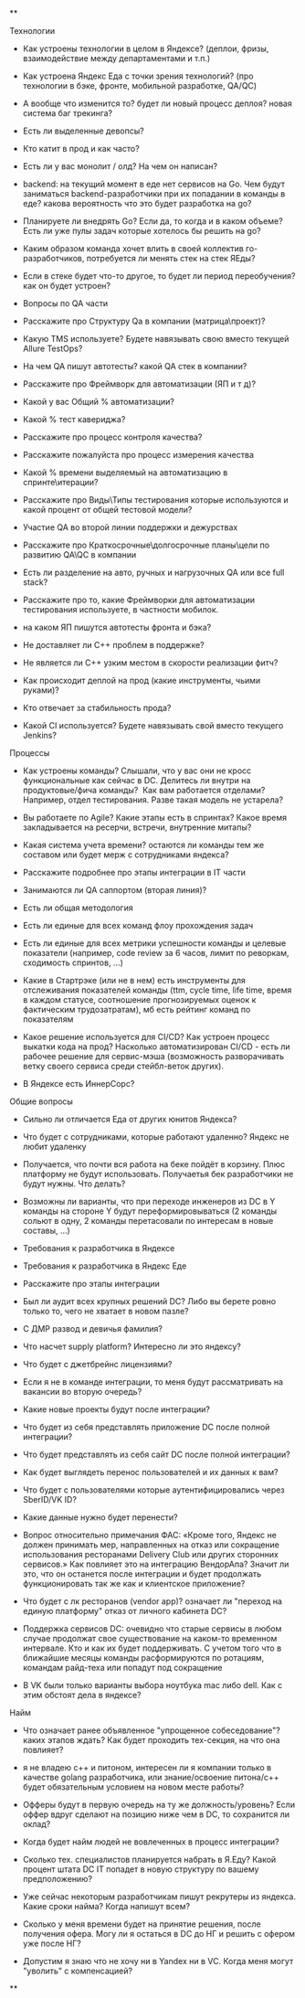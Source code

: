 **

Технологии

-   Как устроены технологии в целом в Яндексе? (деплои, фризы, взаимодействие между департаментами и т.п.)
    
-   Как устроена Яндекс Еда с точки зрения технологий? (про технологии в бэке, фронте, мобильной разработке, QA/QC)
    
-   А вообще что изменится то? будет ли новый процесс деплоя? новая система баг трекинга?
    
-   Есть ли выделенные девопсы?
    
-   Кто катит в прод и как часто?
    
-   Есть ли у вас монолит / олд? На чем он написан?
    
-   backend: на текущий момент в еде нет сервисов на Go. Чем будут заниматься backend-разработчики при их попадании в команды в еде? какова вероятность что это будет разработка на go?
    
-   Планируете ли внедрять Go? Если да, то когда и в каком объеме? Есть ли уже пулы задач которые хотелось бы решить на go?
    
-   Каким образом команда хочет влить в своей коллектив го-разработчиков, потребуется ли менять стек на стек ЯЕды?
    
-   Если в стеке будет что-то другое, то будет ли период переобучения? как он будет устроен?
    
-   Вопросы по QA части
    

-   Расскажите про Структуру Qa в компании (матрица\проект)?
    
-   Какую TMS используете? Будете навязывать свою вместо текущей Allure TestOps?
    
-   На чем QA пишут автотесты? какой QA стек в компании?
    
-   Расскажите про Фреймворк для автоматизации (ЯП и т д)?
    
-   Какой у вас Общий % автоматизации?
    
-   Какой % тест кавериджа?
    
-   Расскажите про процесс контроля качества?
    
-   Расскажите пожалуйста про процесс измерения качества
    
-   Какой % времени выделяемый на автоматизацию в спринте\итерации?
    
-   Расскажите про Виды\Типы тестирования которые используются и какой процент от общей тестовой модели?
    
-   Участие QA во второй линии поддержки и дежурствах
    
-   Расскажите про Краткосрочные\долгосрочные планы\цели по развитию QA\QC в компании
    
-   Есть ли разделение на авто, ручных и нагрузочных QA или все full stack?
    
-   Расскажите про то, какие Фреймворки для автоматизации тестирования используете, в частности мобилок.
    

-   на каком ЯП пишутся автотесты фронта и бэка?
    
-   Не доставляет ли С++ проблем в поддержке?
    
-   Не является ли С++ узким местом в скорости реализации фитч?
    
-   Как происходит деплой на прод (какие инструменты, чьими руками)?
    
-   Кто отвечает за стабильность прода?
    
-   Какой CI используется? Будете навязывать свой вместо текущего Jenkins?
    

  

Процессы

-   Как устроены команды? Слышали, что у вас они не кросс функциональные как сейчас в DC. Делитесь ли внутри на продуктовые/фича команды?  Как вам работается отделами? Например, отдел тестирования. Разве такая модель не устарела?
    
-   Вы работаете по Agile? Какие этапы есть в спринтах? Какое время закладывается на ресерчи, встречи, внутренние митапы?
    
-   Какая система учета времени? остаются ли команды тем же составом или будет мерж с сотрудниками яндекса?
    
-   Расскажите подробнее про этапы интеграции в IT части
    
-   Занимаются ли QA саппортом (вторая линия)?
    
-   Есть ли общая методология
    
-   Есть ли единые для всех команд флоу прохождения задач
    
-   Есть ли единые для всех метрики успешности команды и целевые показатели (например, code review за 6 часов, лимит по реворкам, сходимость спринтов, ...)
    
-   Какие в Стартрэке (или не в нем) есть инструменты для отслеживания показателей команды (ttm, cycle time, life time, время в каждом статусе, соотношение прогнозируемых оценок к фактическим трудозатратам), мб есть рейтинг команд по показателям
    
-   Какое решение используется для CI/CD? Как устроен процесс выкатки кода на прод? Насколько автоматизирован CI/CD - есть ли рабочее решение для сервис-мэша (возможность разворачивать ветку своего сервиса среди стейбл-веток других). 
    
-   В Яндексе есть ИннерСорс?
    

  
  

Общие вопросы

-   Сильно ли отличается Еда от других юнитов Яндекса?
    
-   Что будет с сотрудниками, которые работают удаленно? Яндекс не любит удаленку
    
-   Получается, что почти вся работа на беке пойдёт в корзину. Плюс платформу не будут использовать. Получаетья бек разработчики не будут нужны. Что делать?
    
-   Возможны ли варианты, что при переходе инженеров из DC в Y команды на стороне Y будут переформировываться (2 команды сольют в одну, 2 команды перетасовали по интересам в новые составы, ...)
    
-   Требования к разработчика в Яндексе
    
-   Требования к разработчика в Яндекс Еде
    
-   Расскажите про этапы интеграции
    
-   Был ли аудит всех крупных решений DC? Либо вы берете ровно только то, чего не хватает в новом пазле?
    
-   С ДМР развод и девичья фамилия?
    
-   Что насчет supply platform? Интересно ли это яндексу?
    
-   Что будет с джетбрейнс лицензиями?
    
-   Если я не в команде интеграции, то меня будут рассматривать на вакансии во вторую очередь?
    
-   Какие новые проекты будут после интеграции?
    
-   Что будет из себя представлять приложение DC после полной интеграции?
    
-   Что будет представлять из себя сайт DC после полной интеграции?
    
-   Как будет выглядеть перенос пользователей и их данных к вам?
    
-   Что будет с пользователями которые аутентифицировались через SberID/VK ID?
    
-   Какие данные нужно будет перенести?
    
-   Вопрос относительно примечания ФАС: «Кроме того, Яндекс не должен принимать мер, направленных на отказ или сокращение использования ресторанами Delivery Club или других сторонних сервисов.» Как повлияет это на интеграцию ВендорАпа? Значит ли это, что он останется после интеграции и будет продолжать функционировать так же как и клиентское приложение?
    
-   Что будет с лк ресторанов (vendor app)? означает ли "переход на единую платформу" отказ от личного кабинета DC?
    
-   Поддержка сервисов DC: очевидно что старые сервисы в любом случае продолжат свое существование на каком-то временном интервале. Кто и как их будет поддерживать. С учетом того что в ближайшие месяцы команды расформируются по ротациям, командам райд-теха или попадут под сокращение
    
-   В VK были только варианты выбора ноутбука mac либо dell. Как с этим обстоят дела в яндексе?
    

  
  

Найм

-   Что означает ранее объявленное "упрощенное собеседование"? каких этапов ждать? Как будет проходить тех-секция, на что она повлияет?
    
-   я не владею c++ и питоном, интересен ли я компании только в качестве golang разработчика, или знание/освоение питона/с++ будет обязательным условием на новом месте работы?
    
-   Офферы будут в первую очередь на ту же должность/уровень? Если оффер вдруг сделают на позицию ниже чем в DC, то сохранится ли оклад?
    
-   Когда будет найм людей не вовлеченных в процесс интеграции?
    
-   Сколько тех. специалистов планируется набрать в Я.Еду? Какой процент штата DC IT попадет в новую структуру по вашему предположению?
    
-   Уже сейчас некоторым разработчикам пишут рекрутеры из яндекса. Какие сроки найма? Когда напишут всем?
    
-   Сколько у меня времени будет на принятие решения, после получения офера. Могу ли я остаться в DC до НГ и решить с офером уже после НГ?
    
-   Допустим я знаю что не хочу ни в Yandex ни в VC. Когда меня могут "уволить" с компенсацией?
    

  
**